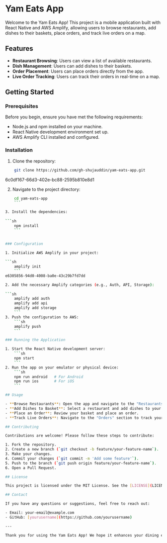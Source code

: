 # Yam Eats App

Welcome to the Yam Eats App! This project is a mobile application built with React Native and AWS Amplify, allowing users to browse restaurants, add dishes to their baskets, place orders, and track live orders on a map.

## Features

- **Restaurant Browsing**: Users can view a list of available restaurants.
- **Dish Management**: Users can add dishes to their baskets.
- **Order Placement**: Users can place orders directly from the app.
- **Live Order Tracking**: Users can track their orders in real-time on a map.

## Getting Started

### Prerequisites

Before you begin, ensure you have met the following requirements:

- Node.js and npm installed on your machine.
- React Native development environment set up.
- AWS Amplify CLI installed and configured.

### Installation

1. Clone the repository:
    
```sh
    git clone https://github.com/gh-shujauddin/yam-eats-app.git
  ```
6c0df167-66d3-402e-bc88-2595b810e8d1

2. Navigate to the project directory:
    
```sh
    cd yam-eats-app
    ```

3. Install the dependencies:
    
```sh
    npm install
    ```


### Configuration

1. Initialize AWS Amplify in your project:
    
```sh
    amplify init
    ```
e6305856-94d0-4008-ba0e-43c29b7fd7dd

2. Add the necessary Amplify categories (e.g., Auth, API, Storage):
    
```sh
    amplify add auth
    amplify add api
    amplify add storage
    ```
3. Push the configuration to AWS:
    ```sh
    amplify push
    ```

### Running the Application

1. Start the React Native development server:
    ```sh
    npm start
    ```
2. Run the app on your emulator or physical device:
    ```sh
    npm run android   # For Android
    npm run ios       # For iOS
    ```

## Usage

- **Browse Restaurants**: Open the app and navigate to the "Restaurants" section to see a list of available restaurants.
- **Add Dishes to Basket**: Select a restaurant and add dishes to your basket.
- **Place an Order**: Review your basket and place an order.
- **Track Live Orders**: Navigate to the "Orders" section to track your order in real-time on a map.

## Contributing

Contributions are welcome! Please follow these steps to contribute:

1. Fork the repository.
2. Create a new branch (`git checkout -b feature/your-feature-name`).
3. Make your changes.
4. Commit your changes (`git commit -m 'Add some feature'`).
5. Push to the branch (`git push origin feature/your-feature-name`).
6. Open a Pull Request.

## License

This project is licensed under the MIT License. See the [LICENSE](LICENSE) file for details.

## Contact

If you have any questions or suggestions, feel free to reach out:

- Email: your-email@example.com
- GitHub: [yourusername](https://github.com/yourusername)

---

Thank you for using the Yam Eats App! We hope it enhances your dining experience.
